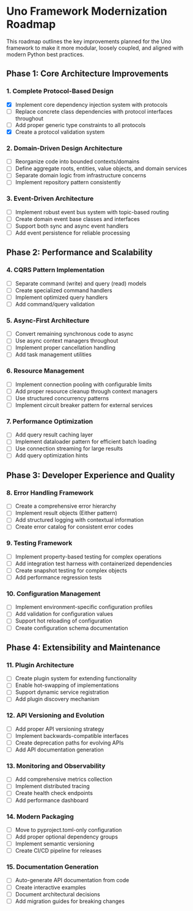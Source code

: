 # Uno Framework Modernization Roadmap

This roadmap outlines the key improvements planned for the Uno framework to make it more modular, loosely coupled, and aligned with modern Python best practices.

## Phase 1: Core Architecture Improvements

### 1. Complete Protocol-Based Design
- [x] Implement core dependency injection system with protocols
- [ ] Replace concrete class dependencies with protocol interfaces throughout
- [ ] Add proper generic type constraints to all protocols
- [x] Create a protocol validation system

### 2. Domain-Driven Design Architecture
- [ ] Reorganize code into bounded contexts/domains
- [ ] Define aggregate roots, entities, value objects, and domain services
- [ ] Separate domain logic from infrastructure concerns
- [ ] Implement repository pattern consistently

### 3. Event-Driven Architecture
- [ ] Implement robust event bus system with topic-based routing
- [ ] Create domain event base classes and interfaces
- [ ] Support both sync and async event handlers
- [ ] Add event persistence for reliable processing

## Phase 2: Performance and Scalability

### 4. CQRS Pattern Implementation
- [ ] Separate command (write) and query (read) models
- [ ] Create specialized command handlers
- [ ] Implement optimized query handlers
- [ ] Add command/query validation

### 5. Async-First Architecture
- [ ] Convert remaining synchronous code to async
- [ ] Use async context managers throughout
- [ ] Implement proper cancellation handling
- [ ] Add task management utilities

### 6. Resource Management
- [ ] Implement connection pooling with configurable limits
- [ ] Add proper resource cleanup through context managers
- [ ] Use structured concurrency patterns
- [ ] Implement circuit breaker pattern for external services

### 7. Performance Optimization
- [ ] Add query result caching layer
- [ ] Implement dataloader pattern for efficient batch loading
- [ ] Use connection streaming for large results
- [ ] Add query optimization hints

## Phase 3: Developer Experience and Quality

### 8. Error Handling Framework
- [ ] Create a comprehensive error hierarchy
- [ ] Implement result objects (Either pattern)
- [ ] Add structured logging with contextual information
- [ ] Create error catalog for consistent error codes

### 9. Testing Framework
- [ ] Implement property-based testing for complex operations
- [ ] Add integration test harness with containerized dependencies
- [ ] Create snapshot testing for complex objects
- [ ] Add performance regression tests

### 10. Configuration Management
- [ ] Implement environment-specific configuration profiles
- [ ] Add validation for configuration values
- [ ] Support hot reloading of configuration
- [ ] Create configuration schema documentation

## Phase 4: Extensibility and Maintenance

### 11. Plugin Architecture
- [ ] Create plugin system for extending functionality
- [ ] Enable hot-swapping of implementations
- [ ] Support dynamic service registration
- [ ] Add plugin discovery mechanism

### 12. API Versioning and Evolution
- [ ] Add proper API versioning strategy
- [ ] Implement backwards-compatible interfaces
- [ ] Create deprecation paths for evolving APIs
- [ ] Add API documentation generation

### 13. Monitoring and Observability
- [ ] Add comprehensive metrics collection
- [ ] Implement distributed tracing
- [ ] Create health check endpoints
- [ ] Add performance dashboard

### 14. Modern Packaging
- [ ] Move to pyproject.toml-only configuration
- [ ] Add proper optional dependency groups
- [ ] Implement semantic versioning
- [ ] Create CI/CD pipeline for releases

### 15. Documentation Generation
- [ ] Auto-generate API documentation from code
- [ ] Create interactive examples
- [ ] Document architectural decisions
- [ ] Add migration guides for breaking changes